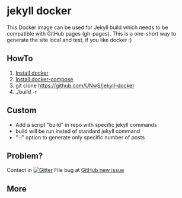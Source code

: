 # jekyll docker
This Docker image can be used for Jekyll build which needs to be compatible with GitHub pages (gh-pages). This is a one-short way to generate the site local and test, if you like docker :)

## HowTo
 1) [Install docker](https://docs.docker.com/engine/installation/)
 2) [Install docker-compose](https://docs.docker.com/compose/install/)
 3) git clone https://github.com/UNwS/jekyll-docker
 4) ./build -r <your jekyll github repo>

## Custom
 - Add a script "build" in repo with specific jekyll commands
 - build will be run insted of standard jekyll command
 - "-l" option to generate only specific number of posts

## Problem?
Contact in [![Gitter](https://badges.gitter.im/UNwS/jekyll-docker.svg)](https://gitter.im/UNwS/jekyll-docker?utm_source=badge&utm_medium=badge&utm_campaign=pr-badge)
File bug at [GitHub new issue](https://github.com/UNwS/jekyll-docker/issues/new)

## More
